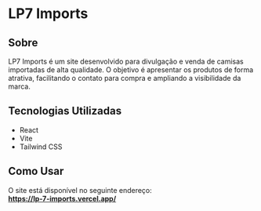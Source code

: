 # LP7 Imports

## Sobre

LP7 Imports é um site desenvolvido para divulgação e venda de camisas importadas de alta qualidade. O objetivo é apresentar os produtos de forma atrativa, facilitando o contato para compra e ampliando a visibilidade da marca.

## Tecnologias Utilizadas

- React
- Vite
- Tailwind CSS

## Como Usar

O site está disponível no seguinte endereço:  
**https://lp-7-imports.vercel.app/**
